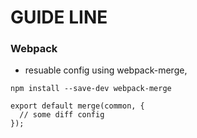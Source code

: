 # GUIDE LINE

###  Webpack

- resuable config using webpack-merge,
```
npm install --save-dev webpack-merge
```

```
export default merge(common, {
  // some diff config
});

```


